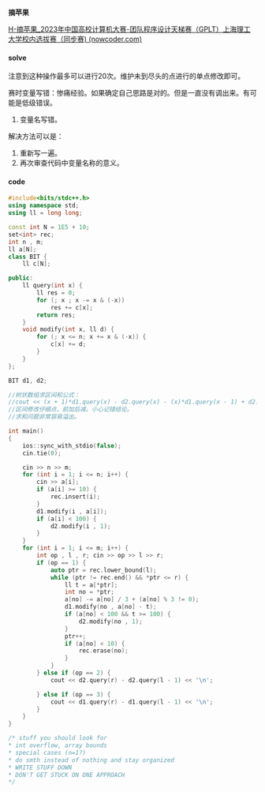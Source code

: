 **摘苹果**

[H-摘苹果_2023年中国高校计算机大赛-团队程序设计天梯赛（GPLT）上海理工大学校内选拔赛（同步赛) (nowcoder.com)](https://ac.nowcoder.com/acm/contest/52244/H)

#### solve

注意到这种操作最多可以进行20次。维护未到尽头的点进行的单点修改即可。



赛时变量写错：惨痛经验。如果确定自己思路是对的。但是一直没有调出来。有可能是低级错误。

1. 变量名写错。

解决方法可以是： 

1. 重新写一遍。
2. 再次审查代码中变量名称的意义。

#### code

```cpp
#include<bits/stdc++.h>
using namespace std;
using ll = long long;

const int N = 1E5 + 10;
set<int> rec;
int n , m;
ll a[N];
class BIT {
	ll c[N];

public:
	ll query(int x) {
		ll res = 0;
		for (; x ; x -= x & (-x))
			res += c[x];
		return res;
	}
	void modify(int x, ll d) {
		for (; x <= n; x += x & (-x)) {
			c[x] += d;
		}
	}
};

BIT d1, d2;

//树状数组求区间和公式：
//cout << (x + 1)*d1.query(x) - d2.query(x) - (x)*d1.query(x - 1) + d2.query(x - 1) << '\n';
//区间修改仔细点，前加后减。小心记错结论。
//求和问题非常容易溢出。

int main()
{
	ios::sync_with_stdio(false);
	cin.tie(0);

	cin >> n >> m;
	for (int i = 1; i <= n; i++) {
		cin >> a[i];
		if (a[i] >= 10) {
			rec.insert(i);
		}
		d1.modify(i , a[i]);
		if (a[i] < 100) {
			d2.modify(i , 1);
		}
	}
	for (int i = 1; i <= m; i++) {
		int op , l , r; cin >> op >> l >> r;
		if (op == 1) {
			auto ptr = rec.lower_bound(l);
			while (ptr != rec.end() && *ptr <= r) {
				ll t = a[*ptr];
				int no = *ptr;
				a[no] -= a[no] / 3 + (a[no] % 3 != 0);
				d1.modify(no , a[no] - t);
				if (a[no] < 100 && t >= 100) {
					d2.modify(no , 1);
				}
				ptr++;
				if (a[no] < 10) {
					rec.erase(no);
				}
			}
		} else if (op == 2) {
			cout << d2.query(r) - d2.query(l - 1) << '\n';

		} else if (op == 3) {
			cout << d1.query(r) - d1.query(l - 1) << '\n';
		}
	}
}

/* stuff you should look for
* int overflow, array bounds
* special cases (n=1?)
* do smth instead of nothing and stay organized
* WRITE STUFF DOWN
* DON'T GET STUCK ON ONE APPROACH
*/
```



